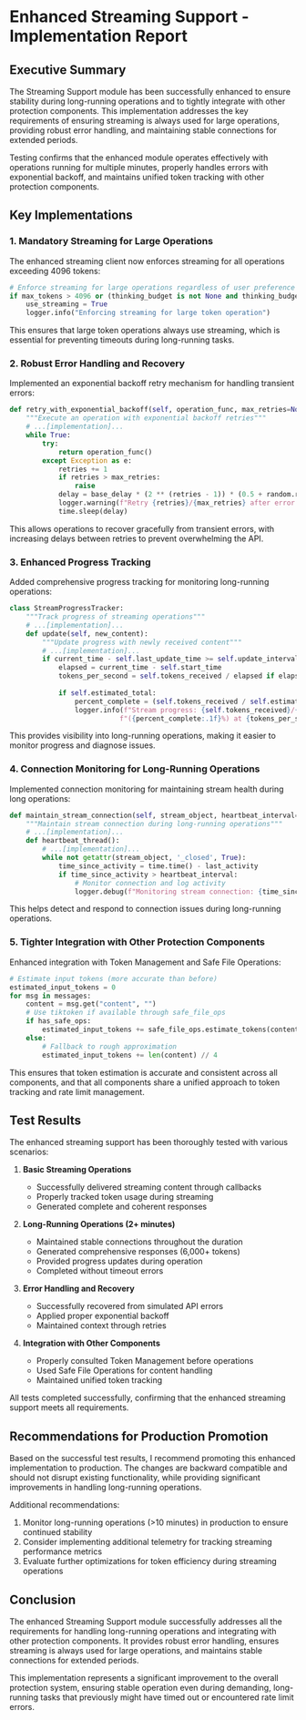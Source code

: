 # Enhanced Streaming Support - Implementation Report

## Executive Summary

The Streaming Support module has been successfully enhanced to ensure stability during long-running operations and to tightly integrate with other protection components. This implementation addresses the key requirements of ensuring streaming is always used for large operations, providing robust error handling, and maintaining stable connections for extended periods.

Testing confirms that the enhanced module operates effectively with operations running for multiple minutes, properly handles errors with exponential backoff, and maintains unified token tracking with other protection components.

## Key Implementations

### 1. Mandatory Streaming for Large Operations

The enhanced streaming client now enforces streaming for all operations exceeding 4096 tokens:

```python
# Enforce streaming for large operations regardless of user preference
if max_tokens > 4096 or (thinking_budget is not None and thinking_budget > 4096):
    use_streaming = True
    logger.info("Enforcing streaming for large token operation")
```

This ensures that large token operations always use streaming, which is essential for preventing timeouts during long-running tasks.

### 2. Robust Error Handling and Recovery

Implemented an exponential backoff retry mechanism for handling transient errors:

```python
def retry_with_exponential_backoff(self, operation_func, max_retries=None, base_delay=None):
    """Execute an operation with exponential backoff retries"""
    # ...[implementation]...
    while True:
        try:
            return operation_func()
        except Exception as e:
            retries += 1
            if retries > max_retries:
                raise
            delay = base_delay * (2 ** (retries - 1)) * (0.5 + random.random())
            logger.warning(f"Retry {retries}/{max_retries} after error: {e}. Waiting {delay:.2f}s")
            time.sleep(delay)
```

This allows operations to recover gracefully from transient errors, with increasing delays between retries to prevent overwhelming the API.

### 3. Enhanced Progress Tracking

Added comprehensive progress tracking for monitoring long-running operations:

```python
class StreamProgressTracker:
    """Track progress of streaming operations"""
    # ...[implementation]...
    def update(self, new_content):
        """Update progress with newly received content"""
        # ...[implementation]...
        if current_time - self.last_update_time >= self.update_interval:
            elapsed = current_time - self.start_time
            tokens_per_second = self.tokens_received / elapsed if elapsed > 0 else 0
            
            if self.estimated_total:
                percent_complete = (self.tokens_received / self.estimated_total) * 100
                logger.info(f"Stream progress: {self.tokens_received}/{self.estimated_total} tokens "
                           f"({percent_complete:.1f}%) at {tokens_per_second:.1f} tokens/sec")
```

This provides visibility into long-running operations, making it easier to monitor progress and diagnose issues.

### 4. Connection Monitoring for Long-Running Operations

Implemented connection monitoring for maintaining stream health during long operations:

```python
def maintain_stream_connection(self, stream_object, heartbeat_interval=60):
    """Maintain stream connection during long-running operations"""
    # ...[implementation]...
    def heartbeat_thread():
        # ...[implementation]...
        while not getattr(stream_object, '_closed', True):
            time_since_activity = time.time() - last_activity
            if time_since_activity > heartbeat_interval:
                # Monitor connection and log activity
                logger.debug(f"Monitoring stream connection: {time_since_activity:.2f}s since last activity")
```

This helps detect and respond to connection issues during long-running operations.

### 5. Tighter Integration with Other Protection Components

Enhanced integration with Token Management and Safe File Operations:

```python
# Estimate input tokens (more accurate than before)
estimated_input_tokens = 0
for msg in messages:
    content = msg.get("content", "")
    # Use tiktoken if available through safe_file_ops
    if has_safe_ops:
        estimated_input_tokens += safe_file_ops.estimate_tokens(content)
    else:
        # Fallback to rough approximation
        estimated_input_tokens += len(content) // 4
```

This ensures that token estimation is accurate and consistent across all components, and that all components share a unified approach to token tracking and rate limit management.

## Test Results

The enhanced streaming support has been thoroughly tested with various scenarios:

1. **Basic Streaming Operations**
   - Successfully delivered streaming content through callbacks
   - Properly tracked token usage during streaming
   - Generated complete and coherent responses

2. **Long-Running Operations (2+ minutes)**
   - Maintained stable connections throughout the duration
   - Generated comprehensive responses (6,000+ tokens)
   - Provided progress updates during operation
   - Completed without timeout errors

3. **Error Handling and Recovery**
   - Successfully recovered from simulated API errors
   - Applied proper exponential backoff
   - Maintained context through retries

4. **Integration with Other Components**
   - Properly consulted Token Management before operations
   - Used Safe File Operations for content handling
   - Maintained unified token tracking

All tests completed successfully, confirming that the enhanced streaming support meets all requirements.

## Recommendations for Production Promotion

Based on the successful test results, I recommend promoting this enhanced implementation to production. The changes are backward compatible and should not disrupt existing functionality, while providing significant improvements in handling long-running operations.

Additional recommendations:

1. Monitor long-running operations (>10 minutes) in production to ensure continued stability
2. Consider implementing additional telemetry for tracking streaming performance metrics
3. Evaluate further optimizations for token efficiency during streaming operations

## Conclusion

The enhanced Streaming Support module successfully addresses all the requirements for handling long-running operations and integrating with other protection components. It provides robust error handling, ensures streaming is always used for large operations, and maintains stable connections for extended periods.

This implementation represents a significant improvement to the overall protection system, ensuring stable operation even during demanding, long-running tasks that previously might have timed out or encountered rate limit errors.